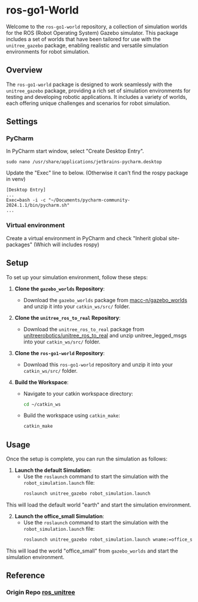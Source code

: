 
# ros-go1-World

Welcome to the `ros-go1-world` repository, a collection of simulation worlds for the ROS (Robot Operating System) Gazebo simulator. This package includes a set of worlds that have been tailored for use with the `unitree_gazebo` package, enabling realistic and versatile simulation environments for robot simulation.

## Overview

The `ros-go1-world` package is designed to work seamlessly with the `unitree_gazebo` package, providing a rich set of simulation environments for testing and developing robotic applications. It includes a variety of worlds, each offering unique challenges and scenarios for robot simulation.

## Settings

### PyCharm
In PyCharm start window, select "Create Desktop Entry".
```shell
sudo nano /usr/share/applications/jetbrains-pycharm.desktop
```
Update the "Exec" line to below. (Otherwise it can't find the rospy package in venv)
```text
[Desktop Entry]
...
Exec=bash -i -c "~/Documents/pycharm-community-2024.1.1/bin/pycharm.sh"
...
```

### Virtual environment
Create a virtual environment in PyCharm and check "Inherit global site-packages" (Which will includes rospy)

## Setup

To set up your simulation environment, follow these steps:

1. **Clone the `gazebo_worlds` Repository**:
   - Download the `gazebo_worlds` package from [macc-n/gazebo_worlds](https://github.com/macc-n/gazebo_worlds) and unzip it into your `catkin_ws/src/` folder.

2. **Clone the `unitree_ros_to_real` Repository**:
   - Download the `unitree_ros_to_real` package from [unitreerobotics/unitree_ros_to_real](https://github.com/unitreerobotics/unitree_ros_to_real) and unzip unitree_legged_msgs into your `catkin_ws/src/` folder.

3. **Clone the `ros-go1-world` Repository**:
   - Download this `ros-go1-world` repository and unzip it into your `catkin_ws/src/` folder.

4. **Build the Workspace**:
   - Navigate to your catkin workspace directory:
     ```bash
     cd ~/catkin_ws
     ```
   - Build the workspace using `catkin_make`:
     ```bash
     catkin_make
     ```

## Usage

Once the setup is complete, you can run the simulation as follows:

1. **Launch the default Simulation**:
   - Use the `roslaunch` command to start the simulation with the `robot_simulation.launch` file:
     ```bash
     roslaunch unitree_gazebo robot_simulation.launch
     ```

This will load the default world "earth" and start the simulation environment.

2. **Launch the office_small Simulation**:
   - Use the `roslaunch` command to start the simulation with the `robot_simulation.launch` file:
     ```bash
     roslaunch unitree_gazebo robot_simulation.launch wname:=office_small
     ```

This will load the world "office_small" from `gazebo_worlds` and start the simulation environment.

## Reference
### Origin Repo [ros_unitree](https://github.com/macc-n/ros_unitree)